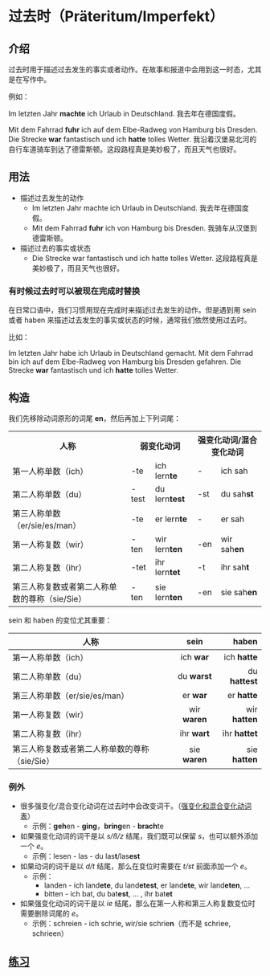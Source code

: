 # 过去时（Präteritum/Imperfekt）
## 介绍
过去时用于描述过去发生的事实或者动作。在故事和报道中会用到这一时态，尤其是在写作中。

例如：

Im letzten Jahr **machte** ich Urlaub in Deutschland. 我去年在德国度假。

Mit dem Fahrrad **fuhr** ich auf dem Elbe-Radweg von Hamburg bis Dresden. Die Strecke **war** fantastisch und ich **hatte** tolles Wetter. 我沿着汉堡易北河的自行车道骑车到达了德雷斯顿。这段路程真是美妙极了，而且天气也很好。

## 用法
* 描述过去发生的动作
	* Im letzten Jahr machte ich Urlaub in Deutschland. 我去年在德国度假。
	* Mit dem Fahrrad **fuhr** ich von Hamburg bis Dresden. 我骑车从汉堡到德雷斯顿。
* 描述过去的事实或状态
	* Die Strecke war fantastisch und ich hatte tolles Wetter. 这段路程真是美妙极了，而且天气也很好。

### 有时候过去时可以被现在完成时替换
在日常口语中，我们习惯用现在完成时来描述过去发生的动作。但是遇到用 sein 或者 haben 来描述过去发生的事实或状态的时候，通常我们依然使用过去时。

比如：

Im letzten Jahr habe ich Urlaub in Deutschland gemacht. Mit dem Fahrrad bin ich auf dem Elbe-Radweg von Hamburg bis Dresden gefahren. Die Strecke **war** fantastisch und ich **hatte** tolles Wetter.

## 构造
我们先移除动词原形的词尾 **en**，然后再加上下列词尾：

<table>
    <tr>
        <th>人称</th>
        <th colspan="2">弱变化动词</th>
        <th colspan="2">强变化动词/混合变化动词</th>
    </tr>
    <tr>
        <td>第一人称单数（ich）</td>
        <td>-te</td>
        <td>ich lern<strong>te</strong></td>
        <td>-</td>
        <td>ich sah</td>
    </tr>
    <tr>
        <td>第二人称单数（du）</td>
        <td>-test</td>
        <td>du lern<strong>test</strong></td>
        <td>-st</td>
        <td>du sah<strong>st</strong></td>
    </tr>
    <tr>
        <td>第三人称单数（er/sie/es/man）</td>
        <td>-te</td>
        <td>er lern<strong>te</strong></td>
        <td>-</td>
        <td>er sah</td>
    </tr>
    <tr>
        <td>第一人称复数（wir）</td>
        <td>-ten</td>
        <td>wir lern<strong>ten</strong></td>
        <td>-en</td>
        <td>wir sah<strong>en</strong></td>
    </tr>
    <tr>
        <td>第二人称复数（ihr）</td>
        <td>-tet</td>
        <td>ihr lern<strong>tet</strong></td>
        <td>-t</td>
        <td>ihr sah<strong>t</strong></td>
    </tr>
    <tr>
        <td>第三人称复数或者第二人称单数的尊称（sie/Sie）</td>
        <td>-ten</td>
        <td>sie lern<strong>ten</strong></td>
        <td>-en</td>
        <td>sie sah<strong>en</strong></td>
    </tr>
</table>

sein 和 haben 的变位尤其重要：

| 人称   |      sein      |  haben |
|----------|:-------------:|------:|
| 第一人称单数（ich） |  ich **war** | ich **hatte** |
| 第二人称单数（du） |    du **warst**   |  du **hattest** |
| 第三人称单数（er/sie/es/man）        | er **war**              |   er **hatte**    |
| 第一人称复数（wir）         |   wir **waren**            |       wir **hatten** |
| 第二人称复数（ihr）         | ihr **wart**              |       ihr **hattet** |
| 第三人称复数或者第二人称单数的尊称（sie/Sie） | sie **waren** |   sie **hatten** |

### 例外
* 很多强变化/混合变化动词在过去时中会改变词干。（[强变化和混合变化动词表](https://deutsch.lingolia.com/en/grammar/tenses/irregular-verbs)）
	* 示例：**geh**en - **ging**，**bring**en - **brach**te
* 如果强变化动词的词干是以 *s/ß/z* 结尾，我们既可以保留 *s*，也可以额外添加一个 *e*。
	* 示例：lesen - las - du las**t**/las**est**
* 如果动词的词干是以 *d/t* 结尾，那么在变位时需要在 *t/st* 前面添加一个 *e*。
	* 示例：
		* landen - ich land**ete**, du land**etest**, er land**ete**, wir land**eten**, ...
		* bitten - ich bat, du bat**est**, ... , ihr bat**et**
* 如果强变化动词的词干是以 *ie* 结尾，那么在第一人称和第三人称复数变位时需要删除词尾的 *e*。
	* 示例：schreien - ich schrie, wir/sie schrie**n**（而不是 schriee, schrieen）

## [练习](https://deutsch.lingolia.com/en/grammar/tenses/simple-past/exercises)